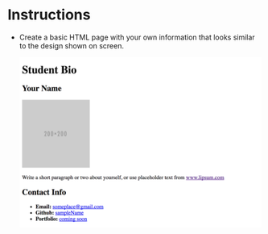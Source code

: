 # Instructions

* Create a basic HTML page with your own information that looks similar to the design shown on screen.

  ![Make it look like this](Unsolved/demo.png)
